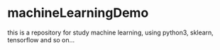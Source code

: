 # machineLearningDemo
this is a repository for study machine learning, using python3, sklearn, tensorflow and so on...
